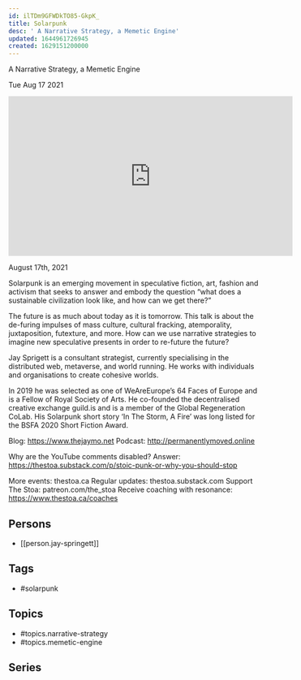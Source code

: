 ```yaml
---
id: ilTDm9GFWDkTO85-GkpK_
title: Solarpunk
desc: ' A Narrative Strategy, a Memetic Engine'
updated: 1644961726945
created: 1629151200000
---
```



 A Narrative Strategy, a Memetic Engine

Tue Aug 17 2021

<iframe width="560" height="315" src="https://www.youtube.com/embed/cpjjSClcp-8" title="Solarpunk: A Narrative Strategy, a Memetic Engine w/ Jay Springett" frameborder="0" allow="accelerometer; autoplay; clipboard-write; encrypted-media; gyroscope; picture-in-picture" allowfullscreen ></iframe>

August 17th, 2021

Solarpunk is an emerging movement in speculative fiction, art, fashion and activism that seeks to answer and embody the question “what does a sustainable civilization look like, and how can we get there?”

The future is as much about today as it is tomorrow. This talk is about the de-furing impulses of mass culture, cultural fracking, atemporality, juxtaposition, futexture, and more. How can we use narrative strategies to imagine new speculative presents in order to re-future the future?

Jay Sprigett is a consultant strategist, currently specialising in the distributed web, metaverse, and world running. He works with individuals and organisations to create cohesive worlds.

In 2019 he was selected as one of WeAreEurope’s 64 Faces of Europe and is a Fellow of Royal Society of Arts. He co-founded the decentralised creative exchange guild.is and is a member of the Global Regeneration CoLab. His Solarpunk short story ‘In The Storm, A Fire’ was long listed for the BSFA 2020 Short Fiction Award.

Blog: https://www.thejaymo.net
Podcast: http://permanentlymoved.online

Why are the YouTube comments disabled? Answer: https://thestoa.substack.com/p/stoic-punk-or-why-you-should-stop

More events: thestoa.ca
Regular updates: thestoa.substack.com
Support The Stoa: patreon.com/the_stoa
Receive coaching with resonance: https://www.thestoa.ca/coaches

## Persons

- [[person.jay-springett]]

## Tags

- #solarpunk

## Topics

- #topics.narrative-strategy
- #topics.memetic-engine

## Series



